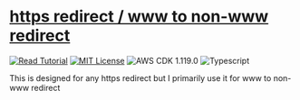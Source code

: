 # [https redirect / www to non-www redirect](https://apoorv.blog/redirect-www-to-non-www/)

[![Read Tutorial](https://badgen.now.sh/badge/Read/Tutorial/purple)](https://apoorv.blog/redirect-www-to-non-www/)
[![MIT License](https://badgen.now.sh/badge/License/MIT/blue)](https://github.com/apoorvmote/cdk-examples/blob/master/License.md)
![AWS CDK 1.119.0](https://badgen.net/badge/aws-cdk/1.119.0/yellow)
![Typescript](https://badgen.net/badge/icon/typescript?icon=typescript&label)

This is designed for any https redirect but I primarily use it for www to non-www redirect